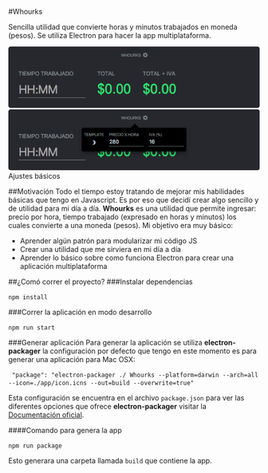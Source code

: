 #Whourks

Sencilla utilidad que convierte horas y minutos trabajados en moneda (pesos). Se utiliza Electron para hacer la app multiplataforma.

![](https://raw.githubusercontent.com/anotherdagou/whourks/master/app/whourks-u.png)
![](https://raw.githubusercontent.com/anotherdagou/whourks/master/app/whourks-u-settings.png)
Ajustes básicos 

##Motivación 
Todo el tiempo estoy tratando de mejorar mis habilidades básicas que tengo en Javascript. Es por eso que decidí crear algo sencillo y de utilidad para mi día a día. **Whourks** es una utilidad que permite ingresar: precio por hora, tiempo trabajado (expresado en horas y minutos) los cuales convierte a una moneda (pesos). Mi objetivo era muy básico:

* Aprender algún patrón para modularizar mi código JS
* Crear una utilidad que me sirviera en mi día a día
* Aprender lo básico sobre como funciona Electron para crear una aplicación multiplataforma


##¿Comó correr el proyecto?
###Instalar dependencias

```
npm install
```
###Correr la aplicación en modo desarrollo 

```
npm run start
```

###Generar aplicación
Para generar la aplicación se utiliza **electron-packager** la configuración por defecto que tengo en este momento es para generar una aplicación para Mac OSX:

```
 "package": "electron-packager ./ Whourks --platform=darwin --arch=all --icon=./app/icon.icns --out=build --overwrite=true"
 ```
 Esta configuración se encuentra en el archivo ``package.json`` para ver las diferentes opciones que ofrece **electron-packager** visitar la [Documentación oficial](https://github.com/electron-userland/electron-packager#readme).

####Comando para genera la app

```
npm run package
``` 

Esto generara una carpeta llamada ``build`` que contiene la app.


